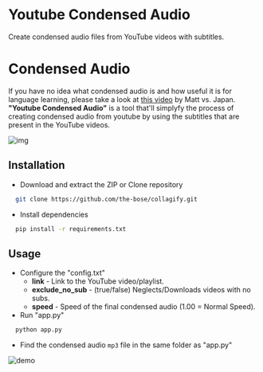 # Youtube Condensed Audio
Create condensed audio files from YouTube videos with subtitles.

# Condensed Audio
If you have no idea what condensed audio is and how useful it is for language learning, please take a look at [this video](https://www.youtube.com/watch?v=QOLTeO-uCYU) by Matt vs. Japan.
**"Youtube Condensed Audio"** is a tool that'll simplyfy the process of creating condensed audio from youtube by using the subtitles that are present in the YouTube videos.

![img](https://imgur.com/RPmsqUA.png)

## Installation
* Download and extract the ZIP or Clone repository
```sh
  git clone https://github.com/the-bose/collagify.git
```
* Install dependencies
```sh
  pip install -r requirements.txt
```

## Usage
* Configure the "config.txt"
  * **link** - Link to the YouTube video/playlist.
  * **exclude_no_sub** - (true/false) Neglects/Downloads videos with no subs.
  * **speed** - Speed of the final condensed audio (1.00 = Normal Speed).
* Run "app.py"
```sh
  python app.py
```
* Find the condensed audio ```mp3``` file in the same folder as "app.py"

![demo](http://i.imgur.com/SFOtDsyh.gif)
